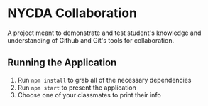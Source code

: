 # NYCDA Collaboration

A project meant to demonstrate and test student's knowledge and understanding of
Github and Git's tools for collaboration.


## Running the Application

1. Run `npm install` to grab all of the necessary dependencies
2. Run `npm start` to present the application
3. Choose one of your classmates to print their info
